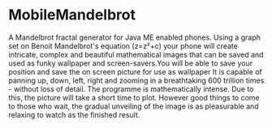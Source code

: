 # MobileMandelbrot
A Mandelbrot fractal generator for Java ME enabled phones. Using a graph set on Benoit Mandelbrot's equation (z=z²+c) your phone will create intricate, complex and beautiful mathematical images that can be saved and used as funky wallpaper and screen-savers.You will be able to save your position and save the on screen picture for use as wallpaper      It is capable of panning up, down, left, right and zooming in a breathtaking 600 trillion times - without loss of detail. The programme is mathematically intense. Due to this, the picture will take a short time to plot. However good things to come to those who wait, the gradual unveiling of the image is as pleasurable and relaxing to watch as the finished result.
